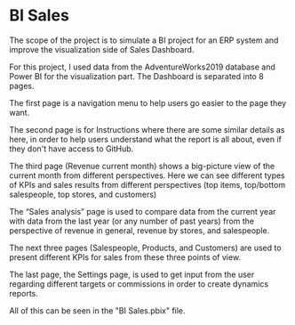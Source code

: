 # BI Sales

The scope of the project is to simulate a BI project for an ERP system and improve the visualization side of Sales Dashboard.

For this project, I used data from the AdventureWorks2019 database and Power BI for the visualization part.
The Dashboard is separated into 8 pages.

The first page is a navigation menu to help users go easier to the page they want.

The second page is for Instructions where there are some similar details as here, in order to help users understand what the report is all about, even if they don't have access to GitHub.

The third page (Revenue current month) shows a big-picture view of the current month from different perspectives. Here we can see different types of KPIs and sales results from different perspectives (top items, top/bottom salespeople, top stores, and customers)

The “Sales analysis” page is used to compare data from the current year with data from the last year (or any number of past years) from the perspective of revenue in general, revenue by stores, and salespeople.

The next three pages (Salespeople, Products, and Customers) are used to present different KPIs for sales from these three points of view.

The last page, the Settings page, is used to get input from the user regarding different targets or commissions in order to create dynamics reports.

All of this can be seen in the "BI Sales.pbix" file.

